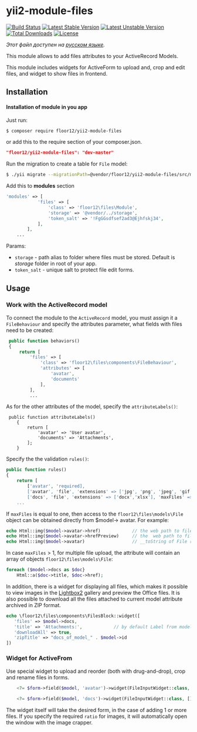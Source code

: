 # yii2-module-files

[![Build Status](https://travis-ci.org/floor12/yii2-module-files.svg?branch=master)](https://travis-ci.org/floor12/yii2-module-files)
[![Latest Stable Version](https://poser.pugx.org/floor12/yii2-module-files/v/stable)](https://packagist.org/packages/floor12/yii2-module-files)
[![Latest Unstable Version](https://poser.pugx.org/floor12/yii2-module-files/v/unstable)](https://packagist.org/packages/floor12/yii2-module-files)
[![Total Downloads](https://poser.pugx.org/floor12/yii2-module-files/downloads)](https://packagist.org/packages/floor12/yii2-module-files)
[![License](https://poser.pugx.org/floor12/yii2-module-files/license)](https://packagist.org/packages/floor12/yii2-module-files)

*Этот файл доступен на [русском языке](README_RU.md).*
 
This module allows to add files attributes to your ActiveRecord Models.

This module includes widgets for ActiveForm to upload and, crop and edit files, and widget to show files in frontend. 

Installation
------------

#### Installation of module in you app

Just run:
```bash
$ composer require floor12/yii2-module-files
```

or add this to the require section of your composer.json.
```json
"floor12/yii2-module-files": "dev-master"
```


Run the migration to create a table for `File` model:
```bash
$ ./yii migrate --migrationPath=@vendor/floor12/yii2-module-files/src/migrations/
```

Add this to **modules** section
```php  
'modules' => [
            'files' => [
                'class' => 'floor12\files\Module',
                'storage' => '@vendor/../storage',
                'token_salt' => '!FgGGsdfsef2ad3@Ejhfskj34',
            ],
        ],
    ...
```

Params:

- `storage` - path alias to folder where files must be stored. Default is *storage* folder in root of your app.
- `token_salt` - unique salt to protect file edit forms.


Usage
-----

### Work with the ActiveRecord model

To connect the module to the `ActiveRecord` model, you must assign it a `FileBehaviour`
and specify the attributes parameter, what fields with files need to be created:

```php 
 public function behaviors()
 {
     return [
         'files' => [
             'class' => 'floor12\files\components\FileBehaviour',
             'attributes' => [
                 'avatar',
                 'documents'
             ],
         ],
         ...
```

As for the other attributes of the model, specify the `attributeLabels()`:

```
 public function attributeLabels()
    {
        return [
            'avatar' => 'User avatar',
            'documents' => 'Attachments',
        ];
    }
```

 Specify the the validation `rules()`:
```php
public function rules()
{
    return [
        ['avatar', 'required],
        ['avatar', 'file', 'extensions' => ['jpg', 'png', 'jpeg', 'gif'], 'maxFiles' => 1], 
        ['docs', 'file', 'extensions' => ['docx','xlsx'], 'maxFiles' => 10],
    ...    
```

If `maxFiles` is equal to one, then access to the `floor12\files\models\File` object can be obtained directly from $model-> avatar. For example:
```php
echo Html::img($model->avatar->href)            // the web path to file
echo Html::img($model->avatar->hrefPreview)     // the  web path to file preview, if the file is image
echo Html::img($model->avatar)                  // __toString of File returns the web path
```

In case `maxFiles` > 1, for multiple file upload, the attribute will contain an array of objects `floor12\files\models\File`:

```php
foreach ($model->docs as $doc}
    Html::a($doc->title, $doc->href);
```

In addition, there is a widget for displaying all files, which makes it possible to view images in the [Lightbox2](https://lokeshdhakar.com/projects/lightbox2/)  gallery and preview the Office files. It is also possible to download all the files attached to current model attribute archived in ZIP format.

 ```php
echo \floor12\files\components\FilesBlock::widget([
    'files' => $model->docs, 
    'title' => 'Attachments:',            // by default Label from model will used 
    'downloadAll' => true, 
    'zipTitle' => "docs_of_model_" . $model->id
]) 
```

### Widget for ActiveFrom

Use special widget to upload and reorder (both with drug-and-drop), crop and rename files in forms.

```php
    <?= $form->field($model, 'avatar')->widget(FileInputWidget::class, []) ?>
    
    <?= $form->field($model, 'docs')->widget(FileInputWidget::class, []) ?>
```
The widget itself will take the desired form, in the case of adding 1 or more files.
If you specify the required `ratio` for images, it will automatically open the window with the image crapper.

